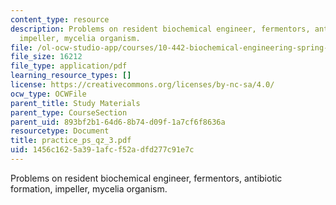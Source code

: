 ```yaml
---
content_type: resource
description: Problems on resident biochemical engineer, fermentors, antibiotic formation,
  impeller, mycelia organism.
file: /ol-ocw-studio-app/courses/10-442-biochemical-engineering-spring-2005/1456c1625a391afcf52adfd277c91e7c_practice_ps_qz_3.pdf
file_size: 16212
file_type: application/pdf
learning_resource_types: []
license: https://creativecommons.org/licenses/by-nc-sa/4.0/
ocw_type: OCWFile
parent_title: Study Materials
parent_type: CourseSection
parent_uid: 893bf2b1-64d6-8b74-d09f-1a7cf6f8636a
resourcetype: Document
title: practice_ps_qz_3.pdf
uid: 1456c162-5a39-1afc-f52a-dfd277c91e7c
---
```

Problems on resident biochemical engineer, fermentors, antibiotic formation, impeller, mycelia organism.